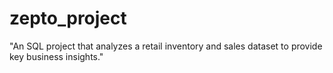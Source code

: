 # zepto_project
"An SQL project that analyzes a retail inventory and sales dataset to provide key business insights."
